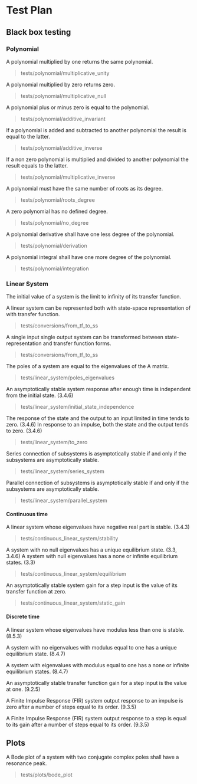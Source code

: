 # Test Plan

## Black box testing

### Polynomial
A polynomial multiplied by one returns the same polynomial.
> tests/polynomial/multiplicative_unity

A polynomial multiplied by zero returns zero.
> tests/polynomial/multiplicative_null

A polynomial plus or minus zero is equal to the polynomial.
> tests/polynomial/additive_invariant

If a polynomial is added and subtracted to another polynomial the result is equal to the latter.
> tests/polynomial/additive_inverse

If a non zero polynomial is multiplied and divided to another polynomial the result equals to the latter.
> tests/polynomial/multiplicative_inverse

A polynomial must have the same number of roots as its degree.
> tests/polynomial/roots_degree

A zero polynomial has no defined degree.
> tests/polynomial/no_degree

A polynomial derivative shall have one less degree of the polynomial.
> tests/polynomial/derivation

A polynomial integral shall have one more degree of the polynomial.
> tests/polynomial/integration

### Linear System

The initial value of a system is the limit to infinity of its transfer function.

A linear system can be represented both with state-space representation of with transfer function.
> tests/conversions/from_tf_to_ss

A single input single output system can be transformed between state-representation and transfer function forms.
> tests/conversions/from_tf_to_ss

The poles of a system are equal to the eigenvalues of the A matrix.
> tests/linear_system/poles_eigenvalues

An asymptotically stable system response after enough time is independent from the initial state. (3.4.6)
> tests/linear_system/initial_state_independence

The response of the state and the output to an input limited in time tends to zero. (3.4.6)
In response to an impulse, both the state and the output tends to zero. (3.4.6)
> tests/linear_system/to_zero

Series connection of subsystems is asymptotically stable if and only if the subsystems are asymptotically stable.
> tests/linear_system/series_system

Parallel connection of subsystems is asymptotically stable if and only if the subsystems are asymptotically stable.
> tests/linear_system/parallel_system

#### Continuous time

A linear system whose eigenvalues have negative real part is stable. (3.4.3)
> tests/continuous_linear_system/stability

A system with no null eigenvalues has a unique equilibrium state. (3.3, 3.4.6)
A system with null eigenvalues has a none or infinite equilibrium states. (3.3)
> tests/continuous_linear_system/equilibrium

An asymptotically stable system gain for a step input is the value of its transfer function at zero.
> tests/continuous_linear_system/static_gain

#### Discrete time

A linear system whose eigenvalues have modulus less than one is stable. (8.5.3)

A system with no eigenvalues with modulus equal to one has a unique equilibrium state. (8.4.7)

A system with eigenvalues with modulus equal to one has a none or infinite equilibrium states. (8.4.7)

An asymptotically stable transfer function gain for a step input is the value at one. (9.2.5)

A Finite Impulse Response (FIR) system output response to an impulse is zero after a number of steps equal to its order. (9.3.5)

A Finite Impulse Response (FIR) system output response to a step is equal to its gain after a number of steps equal to its order. (9.3.5)

## Plots

A Bode plot of a system with two conjugate complex poles shall have a resonance peak.
> tests/plots/bode_plot
